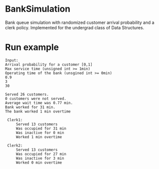 # BankSimulation

Bank queue simulation with randomized customer arrival probability and a clerk policy. Implemented for the undergrad class of Data Structures.

# Run example
```
Input:
Arrival probability for a customer [0,1]
Max service time (unsigned int >= 1min)
Operating time of the bank (unsgined int >= 0min)
0.9
3
30

Served 26 customers.
0 customers were not served.
Average wait time was 0.77 min.
Bank worked for 31 min.
The bank worked 1 min overtime

 Clerk1:
	 Served 13 customers
	 Was occupied for 31 min
	 Was inactive for 0 min
	 Worked 1 min overtime

 Clerk2:
	 Served 13 customers
	 Was occupied for 27 min
	 Was inactive for 3 min
	 Worked 0 min overtime
```
